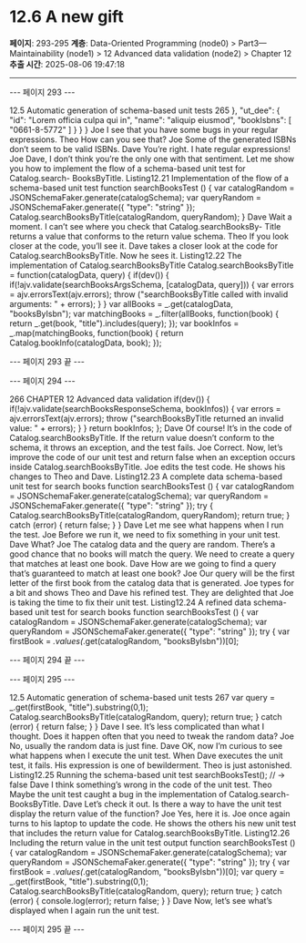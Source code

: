 # 12.6 A new gift

**페이지**: 293-295
**계층**: Data-Oriented Programming (node0) > Part3—Maintainability (node1) > 12 Advanced data validation (node2) > Chapter 12
**추출 시간**: 2025-08-06 19:47:18

---


--- 페이지 293 ---

12.5 Automatic generation of schema-based unit tests 265
},
"ut_dee": {
"id": "Lorem officia culpa qui in",
"name": "aliquip eiusmod",
"bookIsbns": [
"0661-8-5772"
]
}
}
}
Joe I see that you have some bugs in your regular expressions.
Theo How can you see that?
Joe Some of the generated ISBNs don’t seem to be valid ISBNs.
Dave You’re right. I hate regular expressions!
Joe Dave, I don’t think you’re the only one with that sentiment. Let me show you
how to implement the flow of a schema-based unit test for Catalog.search-
BooksByTitle.
Listing12.21 Implementation of the flow of a schema-based unit test
function searchBooksTest () {
var catalogRandom = JSONSchemaFaker.generate(catalogSchema);
var queryRandom = JSONSchemaFaker.generate({ "type": "string" });
Catalog.searchBooksByTitle(catalogRandom, queryRandom);
}
Dave Wait a moment. I can’t see where you check that Catalog.searchBooksBy-
Title returns a value that conforms to the return value schema.
Theo If you look closer at the code, you’ll see it.
Dave takes a closer look at the code for Catalog.searchBooksByTitle. Now he sees it.
Listing12.22 The implementation of Catalog.searchBooksByTitle
Catalog.searchBooksByTitle = function(catalogData, query) {
if(dev()) {
if(!ajv.validate(searchBooksArgsSchema, [catalogData, query])) {
var errors = ajv.errorsText(ajv.errors);
throw ("searchBooksByTitle called with invalid arguments: " +
errors);
}
}
var allBooks = _.get(catalogData, "booksByIsbn");
var matchingBooks = _.filter(allBooks, function(book) {
return _.get(book, "title").includes(query);
});
var bookInfos = _.map(matchingBooks, function(book) {
return Catalog.bookInfo(catalogData, book);
});

--- 페이지 293 끝 ---


--- 페이지 294 ---

266 CHAPTER 12 Advanced data validation
if(dev()) {
if(!ajv.validate(searchBooksResponseSchema, bookInfos)) {
var errors = ajv.errorsText(ajv.errors);
throw ("searchBooksByTitle returned an invalid value: " +
errors);
}
}
return bookInfos;
};
Dave Of course! It’s in the code of Catalog.searchBooksByTitle. If the return
value doesn’t conform to the schema, it throws an exception, and the test fails.
Joe Correct. Now, let’s improve the code of our unit test and return false when
an exception occurs inside Catalog.searchBooksByTitle.
Joe edits the test code. He shows his changes to Theo and Dave.
Listing12.23 A complete data schema-based unit test for search books
function searchBooksTest () {
var catalogRandom = JSONSchemaFaker.generate(catalogSchema);
var queryRandom = JSONSchemaFaker.generate({ "type": "string" });
try {
Catalog.searchBooksByTitle(catalogRandom, queryRandom);
return true;
} catch (error) {
return false;
}
}
Dave Let me see what happens when I run the test.
Joe Before we run it, we need to fix something in your unit test.
Dave What?
Joe The catalog data and the query are random. There’s a good chance that no
books will match the query. We need to create a query that matches at least
one book.
Dave How are we going to find a query that’s guaranteed to match at least one book?
Joe Our query will be the first letter of the first book from the catalog data that is
generated.
Joe types for a bit and shows Theo and Dave his refined test. They are delighted that Joe is
taking the time to fix their unit test.
Listing12.24 A refined data schema-based unit test for search books
function searchBooksTest () {
var catalogRandom = JSONSchemaFaker.generate(catalogSchema);
var queryRandom = JSONSchemaFaker.generate({ "type": "string" });
try {
var firstBook = _.values(_.get(catalogRandom, "booksByIsbn"))[0];

--- 페이지 294 끝 ---


--- 페이지 295 ---

12.5 Automatic generation of schema-based unit tests 267
var query = _.get(firstBook, "title").substring(0,1);
Catalog.searchBooksByTitle(catalogRandom, query);
return true;
} catch (error) {
return false;
}
}
Dave I see. It’s less complicated than what I thought. Does it happen often that you
need to tweak the random data?
Joe No, usually the random data is just fine.
Dave OK, now I’m curious to see what happens when I execute the unit test.
When Dave executes the unit test, it fails. His expression is one of bewilderment. Theo is
just astonished.
Listing12.25 Running the schema-based unit test
searchBooksTest();
// → false
Dave I think something’s wrong in the code of the unit test.
Theo Maybe the unit test caught a bug in the implementation of Catalog.search-
BooksByTitle.
Dave Let’s check it out. Is there a way to have the unit test display the return value of
the function?
Joe Yes, here it is.
Joe once again turns to his laptop to update the code. He shows the others his new unit
test that includes the return value for Catalog.searchBooksByTitle.
Listing12.26 Including the return value in the unit test output
function searchBooksTest () {
var catalogRandom = JSONSchemaFaker.generate(catalogSchema);
var queryRandom = JSONSchemaFaker.generate({ "type": "string" });
try {
var firstBook = _.values(_.get(catalogRandom, "booksByIsbn"))[0];
var query = _.get(firstBook, "title").substring(0,1);
Catalog.searchBooksByTitle(catalogRandom, query);
return true;
} catch (error) {
console.log(error);
return false;
}
}
Dave Now, let’s see what’s displayed when I again run the unit test.

--- 페이지 295 끝 ---
